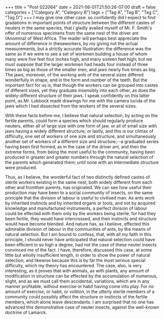 +++
title = "Post 022064"
date = 2021-06-01T21:50:26-07:00
draft = false
categories = ["Category A", "Category B"]
tags = ["Tag A", "Tag B", "Tag C", "Tag D"]
+++
I may give one other case: so confidently did I expect to find gradations in important points of structure between the different castes of neuters in the same species, that I gladly availed myself of Mr. F. Smith's offer of numerous specimens from the same nest of the driver ant (Anomma) of West Africa. The reader will perhaps best appreciate the amount of difference in theseworkers, by my giving not the actual measurements, but a strictly accurate illustration: the difference was the same as if we were to see a set of workmen building a house of whom many were five feet four inches high, and many sixteen feet high; but we must suppose that the larger workmen had heads four instead of three times as big as those of the smaller men, and jaws nearly five times as big. The jaws, moreover, of the working ants of the several sizes differed wonderfully in shape, and in the form and number of the teeth. But the important fact for us is, that though the workers can be grouped into castes of different sizes, yet they graduate insensibly into each other, as does the widely-different structure of their jaws. I speak confidently on this latter point, as Mr. Lubbock made drawings for me with the camera lucida of the jaws which I had dissected from the workers of the several sizes.

With these facts before me, I believe that natural selection, by acting on the fertile parents, could form a species which should regularly produce neuters, either all of large size with one form of jaw, or all of small size with jaws having a widely different structure; or lastly, and this is our climax of difficulty, one set of workers of one size and structure, and simultaneously another set of workers of a different size and structure;--a graduated series having been first formed, as in the case of the driver ant, and then the extreme forms, from being the most useful to the community, having been produced in greater and greater numbers through the natural selection of the parents which generated them; until none with an intermediate structure were produced.

Thus, as I believe, the wonderful fact of two distinctly defined castes of sterile workers existing in the same nest, both widely different from each other and fromtheir parents, has originated. We can see how useful their production may have been to a social community of insects, on the same principle that the division of labour is useful to civilised man. As ants work by inherited instincts and by inherited organs or tools, and not by acquired knowledge and manufactured instruments, a perfect division of labour could be effected with them only by the workers being sterile; for had they been fertile, they would have intercrossed, and their instincts and structure would have become blended. And nature has, as I believe, effected this admirable division of labour in the communities of ants, by the means of natural selection. But I am bound to confess, that, with all my faith in this principle, I should never have anticipated that natural selection could have been efficient in so high a degree, had not the case of these neuter insects convinced me of the fact. I have, therefore, discussed this case, at some little but wholly insufficient length, in order to show the power of natural selection, and likewise because this is by far the most serious special difficulty, which my theory has encountered. The case, also, is very interesting, as it proves that with animals, as with plants, any amount of modification in structure can be effected by the accumulation of numerous, slight, and as we must call them accidental, variations, which are in any manner profitable, without exercise or habit having come into play. For no amount of exercise, or habit, or volition, in the utterly sterile members of a community could possibly affect the structure or instincts of the fertile members, which alone leave descendants. I am surprised that no one has advanced this demonstrative case of neuter insects, against the well-known doctrine of Lamarck.
